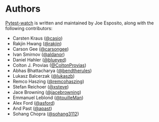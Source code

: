 Authors
=======

[Pytest-watch][home] is written and maintained by Joe Esposito,
along with the following contributors:

- Carsten Kraus ([@casio](https://github.com/casio))
- Rakjin Hwang ([@rakjin](https://github.com/rakjin))
- Carson Gee ([@carsongee](https://github.com/carsongee))
- Ivan Smirnov ([@aldanor](https://github.com/aldanor))
- Daniel Hahler ([@blueyed](https://github.com/blueyed))
- Colton J. Provias ([@ColtonProvias](https://github.com/ColtonProvias))
- Abhas Bhattacharya ([@bendtherules](https://github.com/bendtherules))
- Lukasz Balcerzak ([@lukaszb](https://github.com/lukaszb))
- Remco Haszing ([@remcohaszing](https://github.com/remcohaszing))
- Stefan Reichoer ([@xsteve](https://github.com/xsteve))
- Jace Browning ([@jacebrowning](https://github.com/jacebrowning))
- Emmanuel Leblond ([@touilleMan](https://github.com/touilleMan))
- Alex Ford ([@asford](https://github.com/asford))
- And Past ([@apast](https://github.com/apast))
- Sohang Chopra ([@sohang3112](https://github.com/sohang3112))

[home]: README.md
